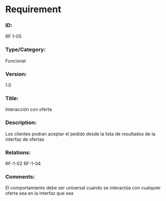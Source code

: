 # Requirement

### ID:

RF 1-05

### Type/Category:

Funcional

### Version:

1.0

### Title:

Interacción con oferta

### Description:

Los clientes podran aceptar el pedido desde la lista de resultados de la interfaz de ofertas

### Relations:

RF-1-02
RF-1-04

### Comments:

El comportamiento debe ser universal cuando se interactúa con cualquier oferta sea en la interfaz que sea
